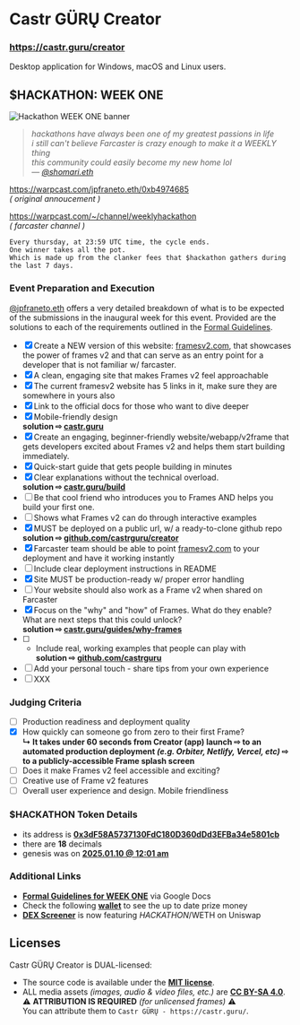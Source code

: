 # Castr GÜRŲ Creator

### https://castr.guru/creator

Desktop application for Windows, macOS and Linux users.


## $HACKATHON: WEEK ONE

![Hackathon WEEK ONE banner](https://i.ibb.co/8dcFXRP/hackathon-week-one.jpg)

> _hackathons have always been one of my greatest passions in life_
<br />_i still can't believe Farcaster is crazy enough to make it a WEEKLY thing_
<br />_this community could easily become my new home lol_
<br />— [_@shomari.eth_](https://warpcast.com/shomari.eth)

https://warpcast.com/jpfraneto.eth/0xb4974685
<br />_( original annoucement )_

https://warpcast.com/~/channel/weeklyhackathon
<br />_( farcaster channel )_

```text
Every thursday, at 23:59 UTC time, the cycle ends.
One winner takes all the pot.
Which is made up from the clanker fees that $hackathon gathers during the last 7 days.
```

### Event Preparation and Execution

[@jpfraneto.eth](https://warpcast.com/jpfraneto.eth) offers a very detailed breakdown of what is to be expected of the submissions in the inaugural week for this event. Provided are the solutions to each of the requirements outlined in the [Formal Guidelines](https://docs.google.com/document/d/1AD-uVfWU27ko9zYLGCYbUhRAOJQZv2k3zKV2zrB67ik).

- [x] Create a NEW version of this website: [framesv2.com](https://framesv2.com/), that showcases the power of frames v2 and that can serve as an entry point for a developer that is not familiar w/ farcaster.
- [x] A clean, engaging site that makes Frames v2 feel approachable
- [x] The current framesv2 website has 5 links in it, make sure they
are somewhere in yours also
- [x] Link to the official docs for those who want to dive deeper
- [x] Mobile-friendly design
<br />__solution ⇨ [castr.guru](https://castr.guru/)__
- [x] Create an engaging, beginner-friendly website/webapp/v2frame that gets developers excited
about Frames v2 and helps them start building immediately.
- [x] Quick-start guide that gets people building in minutes
- [x] Clear explanations without the technical overload.
<br />__solution ⇨ [castr.guru/build](https://castr.guru/build/)__
- [ ] Be that cool friend who introduces you to Frames AND helps you build your first one.
- [ ] Shows what Frames v2 can do through interactive examples
- [x] MUST be deployed on a public url, w/ a ready-to-clone github repo
<br />__solution ⇨ [github.com/castrguru/creator](https://github.com/castrguru/creator/)__
- [x] Farcaster team should be able to point [framesv2.com](https://framesv2.com/) to your deployment and have it
working instantly
- [ ] Include clear deployment instructions in README
- [x] Site MUST be production-ready w/ proper error handling
- [ ] Your website should also work as a Frame v2 when shared on Farcaster
- [x] Focus on the "why" and "how" of Frames. What do they enable? What are next steps that
this could unlock?
<br />__solution ⇨ [castr.guru/guides/why-frames](https://castr.guru/guides/why-frames/)__
- [ ] - Include real, working examples that people can play with
<br />__solution ⇨ [github.com/castrguru](https://github.com/castrguru/)__
- [ ] Add your personal touch - share tips from your own experience
- [ ] XXX

### Judging Criteria
- [ ] Production readiness and deployment quality
- [x] How quickly can someone go from zero to their first Frame?
<br />__↳ It takes under 60 seconds from Creator (app) launch ⇨ to an automated production deployment _(e.g. Orbiter, Netlify, Vercel, etc)_ ⇨ to a publicly-accessible Frame splash screen__
- [ ] Does it make Frames v2 feel accessible and exciting?
- [ ] Creative use of Frame v2 features
- [ ] Overall user experience and design. Mobile friendliness

### $HACKATHON Token Details

- its address is [__0x3dF58A5737130FdC180D360dDd3EFBa34e5801cb__](https://basescan.org/token/0x3dF58A5737130FdC180D360dDd3EFBa34e5801cb)
- there are __18__ decimals
- genesis was on [__2025.01.10 @ 12:01 am__](https://basescan.org/tx/0xdd792ccb3a7bfd35f1b32f1dfac352d7ea161e21cd8fdc1d52b4e87c1e88601a)

### Additional Links

- [__Formal Guidelines for WEEK ONE__](https://docs.google.com/document/d/1AD-uVfWU27ko9zYLGCYbUhRAOJQZv2k3zKV2zrB67ik) via Google Docs
- Check the following [__wallet__](https://basescan.org/address/0x838eB07d7F2De4a86f43D55d2817702686852BA8) to see the up to date prize money
- [__DEX Screener__](https://dexscreener.com/base/0x3dF58A5737130FdC180D360dDd3EFBa34e5801cb) is now featuring $HACKATHON/$WETH on Uniswap


## Licenses

Castr GÜRŲ Creator is DUAL-licensed:

- The source code is available under the [__MIT license__](LICENSE).
- ALL media assets _(images, audio & video files, etc.)_ are [__CC BY-SA 4.0__](https://creativecommons.org/licenses/by-sa/4.0/).
<br />⚠️ __ATTRIBUTION IS REQUIRED__ _(for unlicensed frames)_ ⚠️
<br />You can attribute them to `Castr GÜRŲ - https://castr.guru/`.
